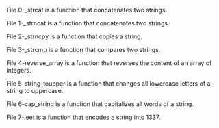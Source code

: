 File 0-_strcat is a function that concatenates two strings.

File 1-_strncat is a  function that concatenates two strings.

File 2-_strncpy is a function that copies a string.

File 3-_strcmp is a function that compares two strings.

File 4-reverse_array is a function that reverses the content of an array of integers.

File 5-string_toupper is a function that changes all lowercase letters of a string to uppercase.

File 6-cap_string is a function that capitalizes all words of a string.

File 7-leet is a function that encodes a string into 1337.

